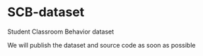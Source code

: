 # SCB-dataset
Student Classroom Behavior dataset 

We will publish the dataset and source code as soon as possible
